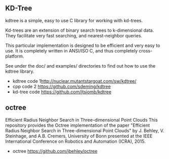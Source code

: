 ## KD-Tree
kdtree is a simple, easy to use C library for working with kd-trees.

Kd-trees are an extension of binary search trees to k-dimensional data. They facilitate very fast searching, and nearest-neighbor queries.

This particular implementation is designed to be efficient and very easy to use. It is completely written in ANSI/ISO C, and thus completely cross-platform.

See under the doc/ and examples/ directories to find out how to use the kdtree library.

- kdtree code 1<http://nuclear.mutantstargoat.com/sw/kdtree/>
- cpp code 2 <https://github.com/sdeming/kdtree>
- kd-tree code <https://github.com/jtsiomb/kdtree>


## octree
Efficient Radius Neighbor Search in Three-dimensional Point Clouds
This repository provides the Octree implementation of the paper "Efficient Radius Neighbor Search in Three-dimensional Point Clouds" by J. Behley, V. Steinhage, and A.B. Cremers, University of Bonn presented at the IEEE International Conference on Robotics and Automation (ICRA), 2015.
- octree <https://github.com/jbehley/octree>